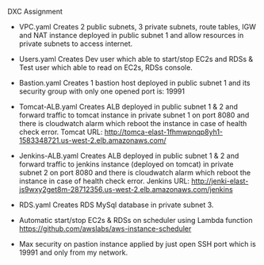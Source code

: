 DXC Assignment

- VPC.yaml
Creates 2 public subnets, 3 private subnets, route tables, IGW and NAT instance deployed in public subnet 1 and allow resources in private subnets to access internet.

- Users.yaml
Creates Dev user which able to start/stop EC2s and RDSs & Test user which able to read on EC2s, RDSs console.

- Bastion.yaml
Creates 1 bastion host deployed in public subnet 1 and its security group with only one opened port is: 19991

- Tomcat-ALB.yaml
Creates ALB deployed in public subnet 1 & 2 and forward traffic to tomcat instance in private subnet 1 on port 8080 and there is cloudwatch alarm which reboot the instance in case of health check error.
Tomcat URL: http://tomca-elast-1fhmwpnqp8yh1-1583348721.us-west-2.elb.amazonaws.com/

- Jenkins-ALB.yaml
Creates ALB deployed in public subnet 1 & 2 and forward traffic to jenkins instance (deployed on tomcat) in private subnet 2 on port 8080 and there is cloudwatch alarm which reboot the instance in case of health check error.
Jenkins URL: http://jenki-elast-js9wxy2get8m-28712356.us-west-2.elb.amazonaws.com/jenkins

- RDS.yaml
Creates RDS MySql database in private subnet 3.

- Automatic start/stop EC2s & RDSs on scheduler using Lambda function 
https://github.com/awslabs/aws-instance-scheduler

- Max security on pastion instance applied by just open SSH port which is 19991 and only from my network.
